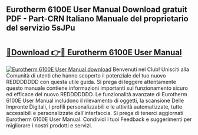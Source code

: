## Eurotherm 6100E User Manual Download gratuit PDF - Part-CRN Italiano Manuale del proprietario del servizio 5sJPu

# <h2><a href="http://dfb4h9.blite.top/?on=Eurotherm+6100E+User+Manual">🔗Download 👉🔴 Eurotherm 6100E User Manual</a></h2>

[![Eurotherm 6100E User Manual download](https://i.imgur.com/lujVjoI.png)](http://dfb4h9.blite.top/?on=Eurotherm+6100E+User+Manual)
Benvenuti nel Club! Unisciti alla Comunità di utenti che hanno scoperto il potenziale del tuo nuovo REDDDDDDD con questa utile guida. Si prega di leggere attentamente questo manuale contiene informazioni importanti sul funzionamento sicuro ed efficace del nuovo REDDDDDDD. Le funzionalità avanzate di Eurotherm 6100E User Manual includono il rilevamento di oggetti, la scansione Delle Impronte Digitali, i profili personalizzabili e le attività automatizzate, tutte accessibili e personalizzate dall'interfaccia. Si prega di tenerci aggiornati Eurotherm 6100E User Manual. Condividi i tuoi Feedback e suggerimenti per migliorare i nostri prodotti e servizi.
